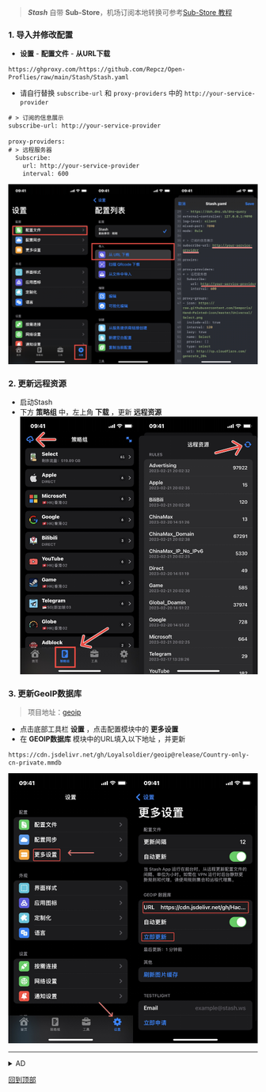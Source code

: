 > **_Stash_** 自带 **Sub-Store**，机场订阅本地转换可参考[Sub-Store 教程](https://www.notion.so/Sub-Store-6259586994d34c11a4ced5c406264b46)

### 1. 导入并修改配置
* **设置** - **配置文件** - **从URL下载**
```
https://ghproxy.com/https://github.com/Repcz/Open-Proflies/raw/main/Stash/Stash.yaml
```
* 请自行替换 `subscribe-url` 和 `proxy-providers` 中的
   `http://your-service-provider`
```
# > 订阅的信息展示
subscribe-url: http://your-service-provider

proxy-providers:
# > 远程服务器
  Subscribe:
    url: http://your-service-provider
    interval: 600
```
![修改配置](https://github.com/Repcz/Open-Proflies/blob/main/Stash/Photo/stash1.jpg)

### 2. 更新远程资源
* 启动Stash
* 下方 **策略组** 中，左上角 **下载** ，更新 **远程资源**
![更新资源](https://github.com/Repcz/Open-Proflies/blob/main/Stash/Photo/stash2.jpg)

### 3. 更新**GeoIP数据库**
> 项目地址：[geoip](https://github.com/Loyalsoldier/geoip)
* 点击底部工具栏 **设置** ，点击配置模块中的 **更多设置**
* 在 **GEOIP数据库** 模块中的URL填入以下地址 ，并更新
```
https://cdn.jsdelivr.net/gh/Loyalsoldier/geoip@release/Country-only-cn-private.mmdb
```
![3](https://github.com/Repcz/Open-Proflies/blob/main/Stash/Photo/stash3.jpg)




***



 <details>
  <summary>AD</summary>
   
> 根据自身网络环境选择，建议月付或季付

|☄️Helium Network|[:link:官网](https://console.henet.uk/#/register?code=84Nb9Jzl)||
|:--|:--:|:--:|
|套餐名称|流量情况|价格|
|Bronze🚀(12个月起)|200G/月|￥50/年|
|Silver🚀(3个月起)|350G/月|￥21/季|
|Gold🚀|540G/月|￥11/月|
|Platinum🚀|1000G/月|￥15/月|
|Dimon🚀|2000G/月|￥30/月|
|200G不限时🚀|200G|￥10/一次性|
|400G不限时🚀|400G|￥20/一次性|
|800G不限时🚀|800G|￥40/一次性|

 </details>

[回到顶部](https://github.com/Repcz/Open-Proflies/wiki/Stash#%E5%AF%BC%E5%85%A5%E5%B9%B6%E4%BF%AE%E6%94%B9%E9%85%8D%E7%BD%AE)
